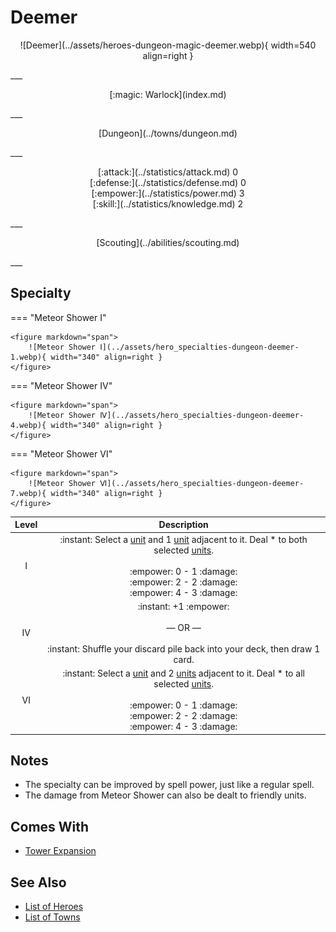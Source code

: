 # Deemer

<p style="text-align: center;" markdown>![Deemer](../assets/heroes-dungeon-magic-deemer.webp){ width=540 align=right }</p>
___
<p style="text-align: center;" markdown>[:magic: Warlock](index.md)</p>
___
<p style="text-align: center;" markdown>[Dungeon](../towns/dungeon.md)</p>
___

<p style="text-align: center;" markdown>[:attack:](../statistics/attack.md)&nbsp;0</br>[:defense:](../statistics/defense.md)&nbsp;0</br>[:empower:](../statistics/power.md)&nbsp;3</br>[:skill:](../statistics/knowledge.md)&nbsp;2</p>
___
<p style="text-align: center;" markdown>[Scouting](../abilities/scouting.md)</p>
___

## Specialty

=== "Meteor Shower Ⅰ"

    <figure markdown="span">
        ![Meteor Shower Ⅰ](../assets/hero_specialties-dungeon-deemer-1.webp){ width="340" align=right }
    </figure>

=== "Meteor Shower Ⅳ"

    <figure markdown="span">
        ![Meteor Shower Ⅳ](../assets/hero_specialties-dungeon-deemer-4.webp){ width="340" align=right }
    </figure>

=== "Meteor Shower Ⅵ"

    <figure markdown="span">
        ![Meteor Shower Ⅵ](../assets/hero_specialties-dungeon-deemer-7.webp){ width="340" align=right }
    </figure>


| Level | Description |
| :---: | :---: |
| Ⅰ | :instant: Select a [unit](../units/index.md) and 1 [unit](../units/index.md) adjacent to it. Deal \* to both selected [units](../units/index.md).<br><br> :empower: 0 - 1 :damage:<br>:empower: 2 - 2 :damage:<br>:empower: 4 - 3 :damage: |
| Ⅳ | :instant: +1 :empower:<br><br>— OR —<br><br>:instant: Shuffle your discard pile back into your deck, then draw 1 card. |
| Ⅵ | :instant: Select a [unit](../units/index.md) and 2 [units](../units/index.md) adjacent to it. Deal \* to all selected [units](../units/index.md).<br><br> :empower: 0 - 1 :damage:<br>:empower: 2 - 2 :damage:<br>:empower: 4 - 3 :damage: |


## Notes

- The specialty can be improved by spell power, just like a regular spell.
- The damage from Meteor Shower can also be dealt to friendly units.


## Comes With

- [Tower Expansion](../content/tower_expansion.md)


## See Also

- [List of Heroes](index.md)
- [List of Towns](../towns/index.md)

